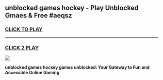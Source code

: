 
## unblocked games hockey - Play Unblocked Gmaes & Free #aeqsz
<h3>
<a href="https://premium.freeplayer.one?title=unblocked_games_hockey&ref=01M">CLICK TO PLAY</a></h3>
<hr>

<h3>
<a href="https://premium.freeplayer.one?title=unblocked_games_hockey&ref=01M">CLICK 2 PLAY</a>
  
</h3>

<a href="https://premium.freeplayer.one?title=unblocked_games_hockey&ref=01M"><img src="https://clearcache.store/games.png"></a>


**unblocked games hockey games unblocked: Your Gateway to Fun and Accessible Online Gaming**
